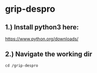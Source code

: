 # grip-despro

## 1.) Install python3 here:
https://www.python.org/downloads/

## 2.) Navigate the working dir
```
cd /grip-despro
```

